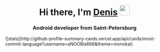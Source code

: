 <h1 align="center">Hi there, I'm <a href="https://t.me/aNOOBis666" target="_blank">Denis</a> 
<img src="https://github.com/blackcater/blackcater/raw/main/images/Hi.gif" height="32"/></h1>
<h3 align="center">Android developer from Saint-Petersburg</h3>
![stats](http://github-profile-summary-cards.vercel.app/api/cards/most-commit-language?username=aNOOBis666&theme=monokai)

